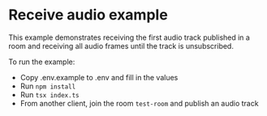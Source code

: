 # Receive audio example

This example demonstrates receiving the first audio track published in a room and receiving all audio frames until the track is unsubscribed.

To run the example:

- Copy .env.example to .env and fill in the values
- Run `npm install`
- Run `tsx index.ts`
- From another client, join the room `test-room` and publish an audio track
